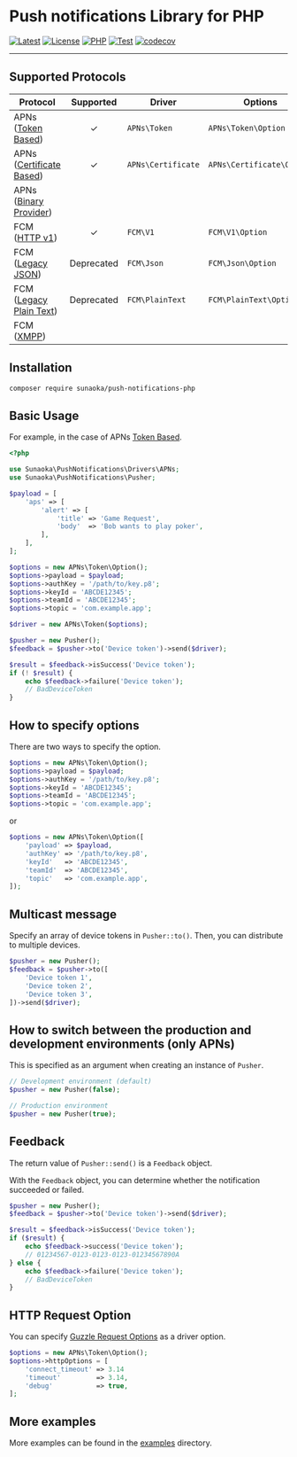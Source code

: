 # Push notifications Library for PHP

[![Latest](https://poser.pugx.org/sunaoka/push-notifications-php/v)](https://packagist.org/packages/sunaoka/push-notifications-php)
[![License](https://poser.pugx.org/sunaoka/push-notifications-php/license)](https://packagist.org/packages/sunaoka/push-notifications-php)
[![PHP](https://img.shields.io/packagist/php-v/sunaoka/push-notifications-php)](composer.json)
[![Test](https://github.com/sunaoka/push-notifications-php/actions/workflows/test.yml/badge.svg)](https://github.com/sunaoka/push-notifications-php/actions/workflows/test.yml)
[![codecov](https://codecov.io/gh/sunaoka/push-notifications-php/branch/develop/graph/badge.svg)](https://codecov.io/gh/sunaoka/push-notifications-php)

---

## Supported Protocols

| Protocol                   | Supported  | Driver             | Options                   |
| -------------------------- | :--------: | ------------------ | ------------------------- |
| APNs ([Token Based])       |  &check;   | `APNs\Token`       | `APNs\Token\Option`       |
| APNs ([Certificate Based]) |  &check;   | `APNs\Certificate` | `APNs\Certificate\Option` |
| APNs ([Binary Provider])   |            |                    |                           |
| FCM ([HTTP v1])            |  &check;   | `FCM\V1`           | `FCM\V1\Option`           |
| FCM ([Legacy JSON])        | Deprecated | `FCM\Json`         | `FCM\Json\Option`         |
| FCM ([Legacy Plain Text])  | Deprecated | `FCM\PlainText`    | `FCM\PlainText\Option`    |
| FCM ([XMPP])               |            |                    |                           |

## Installation

```bash
composer require sunaoka/push-notifications-php
```

## Basic Usage

For example, in the case of APNs [Token Based].

```php
<?php

use Sunaoka\PushNotifications\Drivers\APNs;
use Sunaoka\PushNotifications\Pusher;

$payload = [
    'aps' => [
        'alert' => [
            'title' => 'Game Request',
            'body'  => 'Bob wants to play poker',
        ],
    ],
];

$options = new APNs\Token\Option();
$options->payload = $payload;
$options->authKey = '/path/to/key.p8';
$options->keyId = 'ABCDE12345';
$options->teamId = 'ABCDE12345';
$options->topic = 'com.example.app';

$driver = new APNs\Token($options);

$pusher = new Pusher();
$feedback = $pusher->to('Device token')->send($driver);

$result = $feedback->isSuccess('Device token');
if (! $result) {
    echo $feedback->failure('Device token');
    // BadDeviceToken
}
```

## How to specify options

There are two ways to specify the option.

```php
$options = new APNs\Token\Option();
$options->payload = $payload;
$options->authKey = '/path/to/key.p8';
$options->keyId = 'ABCDE12345';
$options->teamId = 'ABCDE12345';
$options->topic = 'com.example.app';
```

or

```php
$options = new APNs\Token\Option([
    'payload' => $payload,
    'authKey' => '/path/to/key.p8',
    'keyId'   => 'ABCDE12345',
    'teamId'  => 'ABCDE12345',
    'topic'   => 'com.example.app',
]);
```

## Multicast message

Specify an array of device tokens in `Pusher::to()`.
Then, you can distribute to multiple devices.

```php
$pusher = new Pusher();
$feedback = $pusher->to([
    'Device token 1',
    'Device token 2',
    'Device token 3',
])->send($driver);
```

## How to switch between the production and development environments (only APNs)

This is specified as an argument when creating an instance of `Pusher`.

```php
// Development environment (default)
$pusher = new Pusher(false);
```

```php
// Production environment
$pusher = new Pusher(true);
```

## Feedback

The return value of `Pusher::send()` is a `Feedback` object.

With the `Feedback` object, you can determine whether the notification succeeded or failed.

```php
$pusher = new Pusher();
$feedback = $pusher->to('Device token')->send($driver);

$result = $feedback->isSuccess('Device token');
if ($result) {
    echo $feedback->success('Device token');
    // 01234567-0123-0123-0123-01234567890A
} else {
    echo $feedback->failure('Device token');
    // BadDeviceToken
}
```

## HTTP Request Option

You can specify [Guzzle Request Options] as a driver option.

```php
$options = new APNs\Token\Option();
$options->httpOptions = [
    'connect_timeout' => 3.14
    'timeout'         => 3.14,
    'debug'           => true,
];
```

## More examples

More examples can be found in the [examples](example) directory.


[Token Based]: https://developer.apple.com/documentation/usernotifications/setting_up_a_remote_notification_server/establishing_a_token-based_connection_to_apns
[Certificate Based]: https://developer.apple.com/documentation/usernotifications/setting_up_a_remote_notification_server/establishing_a_certificate-based_connection_to_apns
[Binary Provider]: https://developer.apple.com/library/archive/documentation/NetworkingInternet/Conceptual/RemoteNotificationsPG/BinaryProviderAPI.html
[HTTP v1]: https://firebase.google.com/docs/reference/fcm/rest/v1/projects.messages/send
[Legacy JSON]: https://firebase.google.com/docs/cloud-messaging/http-server-ref#downstream-http-messages-json
[Legacy Plain Text]: https://firebase.google.com/docs/cloud-messaging/http-server-ref#downstream-http-messages-plain-text
[XMPP]: https://firebase.google.com/docs/cloud-messaging/xmpp-server-ref
[Guzzle Request Options]: https://docs.guzzlephp.org/en/stable/request-options.html
